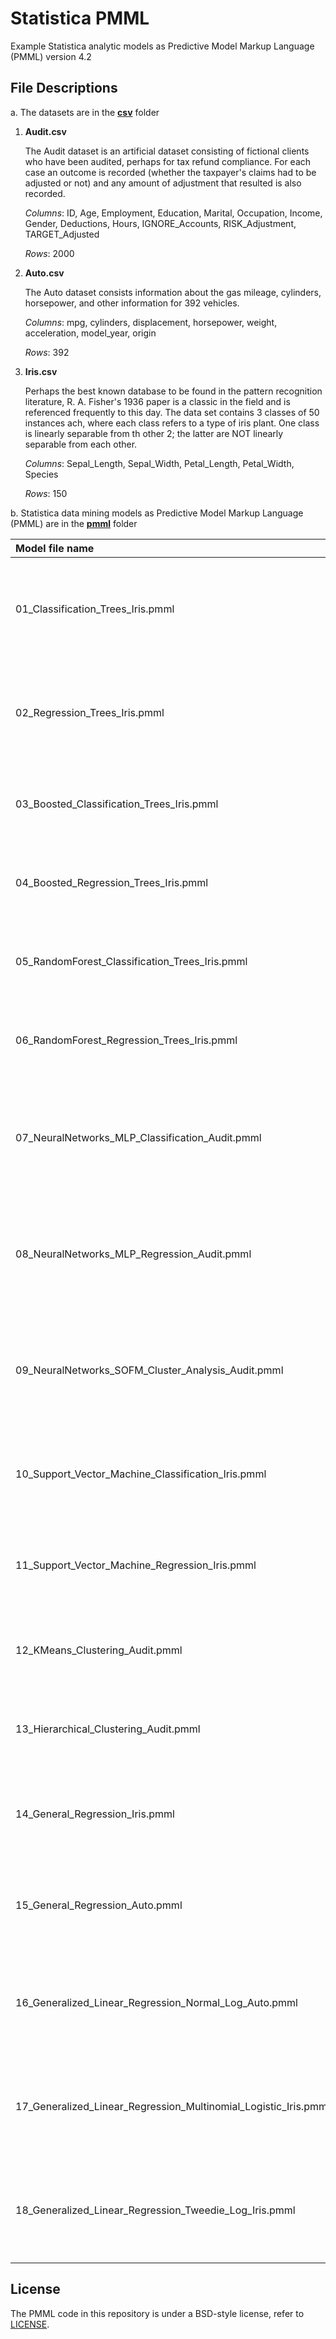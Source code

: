 # Statistica PMML

Example Statistica analytic models as Predictive Model Markup Language (PMML) version 4.2

## File Descriptions<a name="files"></a>

a. The datasets are in the [**csv**](https://github.com/kgunasek-projects/Statistica-PMML4/tree/master/csv) folder

1. **Audit.csv**

	The Audit dataset is an artificial dataset consisting of fictional clients who have been audited, perhaps for tax refund compliance. For each case an outcome is recorded (whether the taxpayer's claims had to be adjusted or not) and any amount of adjustment that resulted is also recorded.
	
	*Columns*: ID, Age, Employment, Education, Marital, Occupation, Income, Gender, Deductions, Hours, IGNORE_Accounts, RISK_Adjustment, TARGET_Adjusted
	
	*Rows*: 2000
		
2. **Auto.csv**

	The Auto dataset consists information about the gas mileage, cylinders, horsepower, and other information for 392 vehicles.
	
	*Columns*: mpg, cylinders, displacement, horsepower, weight, acceleration, model_year, origin
	
	*Rows*: 392
	
3. **Iris.csv**

	Perhaps the best known database to be found in the pattern recognition literature, R. A. Fisher's 1936 paper is a classic in the field and is referenced frequently to this day. The data set contains 3 classes of 50 instances ach, where each class refers to a type of iris plant.  One class is linearly separable from th other 2; the latter are NOT linearly separable from each other.
	
	*Columns*: Sepal_Length, Sepal_Width, Petal_Length, Petal_Width, Species
	
	*Rows*: 150
		
b. Statistica data mining models as Predictive Model Markup Language (PMML) are in the [**pmml**](https://github.com/kgunasek-projects/Statistica-PMML4/tree/master/pmml) folder

| Model file name												  | Description
| :---                                                            | :---: |
| 01_Classification_Trees_Iris.pmml                               | Classification model built using Statistica Classification and Regression Trees (CART) module on Iris dataset. |
| 02_Regression_Trees_Iris.pmml                                   | Regression model built using Statistica Classification and Regression Trees (CART) module on Iris dataset.|
| 03_Boosted_Classification_Trees_Iris.pmml                       | Classification model built using Statistica Boosted Trees module on Iris dataset. |
| 04_Boosted_Regression_Trees_Iris.pmml                           | Regression model built using Statistica Boosted Trees module on Iris dataset. |
| 05_RandomForest_Classification_Trees_Iris.pmml                  | Classification model built using Statistica Random Forests module on Iris dataset. |
| 06_RandomForest_Regression_Trees_Iris.pmml                      | Regression model built using Statistica Random Forests module on Iris dataset. |
| 07_NeuralNetworks_MLP_Classification_Audit.pmml                 | Classification (Multilayer Perceptron) model built using Statistica Neural Networks module on Audit dataset. |
| 08_NeuralNetworks_MLP_Regression_Audit.pmml                     | Regression (Multilayer Perceptron) model built using Statistica Neural Networks module on Audit dataset. |
| 09_NeuralNetworks_SOFM_Cluster_Analysis_Audit.pmml              | Cluster model based on the Kohonen algorithm, built using Statistica Neural Networks module on Audit dataset. |
| 10_Support_Vector_Machine_Classification_Iris.pmml              | Classification model built using Statistica Support Vector Machines (SVM) module on Iris dataset. |
| 11_Support_Vector_Machine_Regression_Iris.pmml                  | Regression model built using Statistica Support Vector Machines (SVM) module on Iris dataset. |
| 12_KMeans_Clustering_Audit.pmml                                 | Cluster model built using Statistica k-Means Cluster module on Audit dataset. |
| 13_Hierarchical_Clustering_Audit.pmml                           | Cluster model built using Statistica Tree Clustering module on Audit dataset. |
| 14_General_Regression_Iris.pmml                                 | Regression model built using Statistica General Linear Models (GLM) module on Iris dataset. |
| 15_General_Regression_Auto.pmml                                 | Regression model built using Statistica General Linear Models (GLM) module on Auto dataset. |
| 16_Generalized_Linear_Regression_Normal_Log_Auto.pmml           | Regression model built using Statistica Generalized Linear/Nonlinear models (GLZ) module on Auto dataset. |
| 17_Generalized_Linear_Regression_Multinomial_Logistic_Iris.pmml | Classification model built using Statistica Generalized Linear/Nonlinear models (GLZ) module on Iris dataset. |
| 18_Generalized_Linear_Regression_Tweedie_Log_Iris.pmml          | Regression model built using Statistica Generalized Linear/Nonlinear models (GLZ) module on Iris dataset. |
	
## License<a name="license"></a>

The PMML code in this repository is under a BSD-style license, refer to [LICENSE](https://github.com/kgunasek-projects/Statistica-PMML4/blob/master/LICENSE).